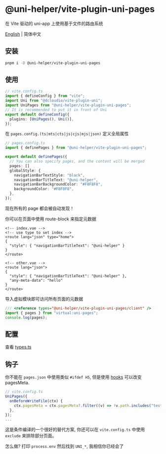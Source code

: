 # @uni-helper/vite-plugin-uni-pages

在 Vite 驱动的 uni-app 上使用基于文件的路由系统

[English](./README.md) | 简体中文

## 安装

```bash
pnpm i -D @uni-helper/vite-plugin-uni-pages
```

## 使用

```ts
// vite.config.ts
import { defineConfig } from "vite";
import Uni from "@dcloudio/vite-plugin-uni";
import UniPages from "@uni-helper/vite-plugin-uni-pages";
// It is recommended to put it in front of Uni
export default defineConfig({
  plugins: [UniPages(), Uni()],
});
```

在 `pages.config.(ts|mts|cts|js|cjs|mjs|json)` 定义全局属性

```ts
// pages.config.ts
import { definePages } from "@uni-helper/vite-plugin-uni-pages";

export default definePages({
  // You can also specify pages, and the content will be merged
  pages: []
  globalStyle: {
    navigationBarTextStyle: "black",
    navigationBarTitleText: "@uni-helper",
    navigationBarBackgroundColor: "#F8F8F8",
    backgroundColor: "#F8F8F8",
  },
});
```

现在所有的 page 都会被自动发现！

你可以在页面中使用 route-block 来指定元数据

```vue
<!-- index.vue -->
<!-- use type to set index -->
<route lang="json" type="home">
{
  "style": { "navigationBarTitleText": "@uni-helper" }
}
</route>

<!-- other.vue -->
<route lang="json">
{
  "style": { "navigationBarTitleText": "@uni-helper" },
  "any-meta-data": "hello"
}
</route>
```

导入虚拟模块即可访问所有页面的元数据

```ts
/// <reference types="@uni-helper/vite-plugin-uni-pages/client" />
import { pages } from "virtual:uni-pages";
console.log(pages);
```

## 配置

查看 [types.ts](./src/types.ts)

## 钩子

你不能在 `pages.json` 中使用类似 `#ifdef H5`, 但是使用 [hooks](./src/types.ts) 可以改变 pagesMeta.

```ts
// vite.config.ts
UniPages({
  onBeforeWriteFile(ctx) {
    ctx.pagesMeta = ctx.pagesMeta?.filter((v) => !v.path.includes("test"));
  },
});
...
```

这是条件编译的一个很好的替代方案, 你还可以在 `vite.config.ts` 中使用 `exclude` 来排除部分页面。

怎么做? 打印 `process.env` 然后找到 `UNI_*`, 我相信你已经会了
